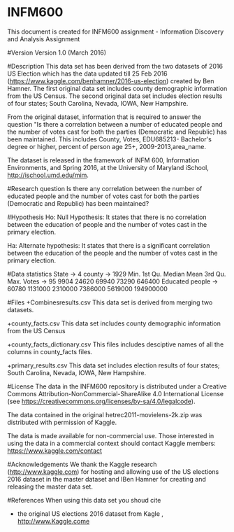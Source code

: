 # INFM600
This document is created for INFM600 assignment - Information Discovery and Analysis Assignment

#Version
Version 1.0 (March 2016)

#Description
This data set has been derived from the two datasets of 2016 US Election which has the data updated till 25 Feb 2016 (https://www.kaggle.com/benhamner/2016-us-election) created by Ben Hamner. The first original data set includes county demographic information from the US Census. The second original data set includes election results of four states; South Carolina, Nevada, IOWA, New Hampshire.

From the original dataset, information that is required to answer the question "Is there a correlation between a number of educated people and the number of votes cast for both the parties (Democratic and Republic) has been maintained. This includes County, Votes, EDU685213- Bachelor's degree or higher, percent of person age 25+, 2009-2013,area_name. 

The dataset is released in the framework of INFM 600, Information Environments, and Spring 2016, at the University of Maryland iSchool, http://ischool.umd.edu/mim.

#Research question
Is there any correlation between the number of educated people and the number of votes cast for both the parties (Democratic and Republic) has been maintained?

#Hypothesis
Ho: Null Hypothesis: It states that there is no correlation between the education of people and the number of votes cast in the primary election.

Ha: Alternate hypothesis: It states that there is a significant correlation between the education of the people and the number of votes cast in the primary election.

#Data statistics
State -> 4
county ->  1929
                       Min.   1st Qu.   Median    Mean      3rd Qu.    Max. 
Votes  ->              95    9904      24620      69940     73290    646400
Educated people  ->  60780   1131000   2310000   7386000    5619000 194900000

#Files
+Combinesresults.csv
 This data set is derived from merging two datasets.

+county_facts.csv
 This data set includes county demographic information from the US Census

+county_facts_dictionary.csv
 This files includes desciptive names of all the columns in county_facts files.

+primary_results.csv
 This data set includes election results of four states; South Carolina, Nevada, IOWA, New Hampshire.

#License
The data in the INFM600 repository is distributed under a Creative Commons 
Attribution-NonCommercial-ShareAlike 4.0 International License (see 
https://creativecommons.org/licenses/by-sa/4.0/legalcode).

The data contained in the original hetrec2011-movielens-2k.zip was distributed with 
permission of Kaggle.

The data is made available for non-commercial use. Those interested in using the data 
in a commercial context should contact Kaggle members: 
https://www.kaggle.com/contact

#Acknowledgements
We thank the Kaggle research  (http://www.kaggle.com) for hosting and allowing use of the US elections 2016 dataset in the master dataset and IBen Hamner for creating and releasing the master data set.

#References
When using this data set you shoud cite
 - the original US elections 2016 dataset from Kagle , http://www.Kaggle.come






